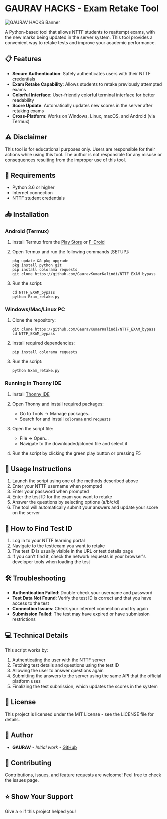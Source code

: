 # GAURAV HACKS - Exam Retake Tool

![GAURAV HACKS Banner](https://img.shields.io/badge/GAURAV-HACKS-yellow?style=for-the-badge)

A Python-based tool that allows NTTF students to reattempt exams, with the new marks being updated in the server system. This tool provides a convenient way to retake tests and improve your academic performance.

## 📋 Features

- **Secure Authentication**: Safely authenticates users with their NTTF credentials
- **Exam Retake Capability**: Allows students to retake previously attempted exams
- **Colorful Interface**: User-friendly colorful terminal interface for better readability
- **Score Update**: Automatically updates new scores in the server after retaking exams
- **Cross-Platform**: Works on Windows, Linux, macOS, and Android (via Termux)

## ⚠️ Disclaimer

This tool is for educational purposes only. Users are responsible for their actions while using this tool. The author is not responsible for any misuse or consequences resulting from the improper use of this tool.

## 🔧 Requirements

- Python 3.6 or higher
- Internet connection
- NTTF student credentials

## 📥 Installation
### Android (Termux)

1. Install Termux from the [Play Store](https://play.google.com/store/apps/details?id=com.termux) or [F-Droid](https://f-droid.org/packages/com.termux/)

2. Open Termux and run the following commands [SETUP]:
   ```
   pkg update && pkg upgrade
   pkg install python git
   pip install colorama requests
   git clone https://github.com/GauravKumarKalindi/NTTF_EXAM_bypass
   ```

4. Run the script:
   ```
   cd NTTF_EXAM_bypass
   python Exam_retake.py
   ```

### Windows/Mac/Linux PC

1. Clone the repository:
   ```
   git clone https://github.com/GauravKumarKalindi/NTTF_EXAM_bypass
   cd NTTF_EXAM_bypass
   ```

2. Install required dependencies:
   ```
   pip install colorama requests
   ```

3. Run the script:
   ```
   python Exam_retake.py
   ```


### Running in Thonny IDE

1. Install [Thonny IDE](https://thonny.org/)

2. Open Thonny and install required packages:
   - Go to Tools → Manage packages...
   - Search for and install `colorama` and `requests`

3. Open the script file:
   - File → Open...
   - Navigate to the downloaded/cloned file and select it

4. Run the script by clicking the green play button or pressing F5

## 🚀 Usage Instructions

1. Launch the script using one of the methods described above
2. Enter your NTTF username when prompted
3. Enter your password when prompted
4. Enter the test ID for the exam you want to retake
5. Answer the questions by selecting options (a/b/c/d)
6. The tool will automatically submit your answers and update your score on the server

## 📝 How to Find Test ID

1. Log in to your NTTF learning portal
2. Navigate to the test/exam you want to retake
3. The test ID is usually visible in the URL or test details page
4. If you can't find it, check the network requests in your browser's developer tools when loading the test

## 🛠️ Troubleshooting

- **Authentication Failed**: Double-check your username and password
- **Test Data Not Found**: Verify the test ID is correct and that you have access to the test
- **Connection Issues**: Check your internet connection and try again
- **Submission Failed**: The test may have expired or have submission restrictions

## 💻 Technical Details

This script works by:
1. Authenticating the user with the NTTF server
2. Fetching test details and questions using the test ID
3. Allowing the user to answer questions again
4. Submitting the answers to the server using the same API that the official platform uses
5. Finalizing the test submission, which updates the scores in the system

## 📄 License

This project is licensed under the MIT License - see the LICENSE file for details.

## 👤 Author

- **GAURAV** - *Initial work* - [GitHub](https://github.com/GauravKumarKalindi)

## 🤝 Contributing

Contributions, issues, and feature requests are welcome! Feel free to check the issues page.

## ⭐ Show Your Support

Give a ⭐️ if this project helped you!
